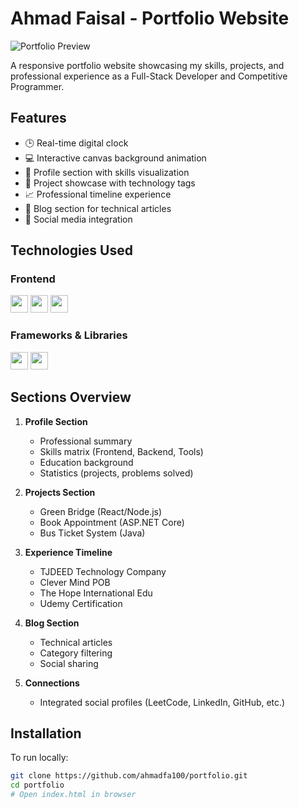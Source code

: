# Ahmad Faisal - Portfolio Website

![Portfolio Preview]([https://via.placeholder.com/800x400?text=Portfolio+Screenshot](https://ahmadfa100.github.io/Ahmad-Portfolio/))

A responsive portfolio website showcasing my skills, projects, and professional experience as a Full-Stack Developer and Competitive Programmer.

## Features
- 🕒 Real-time digital clock
- 💻 Interactive canvas background animation
- 🎯 Profile section with skills visualization
- 🚀 Project showcase with technology tags
- 📈 Professional timeline experience
- 📝 Blog section for technical articles
- 🔗 Social media integration

## Technologies Used
### Frontend
<img src="https://img.shields.io/badge/HTML5-E34F26?style=for-the-badge&logo=html5&logoColor=white" height="28"> <img src="https://img.shields.io/badge/CSS3-1572B6?style=for-the-badge&logo=css3&logoColor=white" height="28"> <img src="https://img.shields.io/badge/JavaScript-F7DF1E?style=for-the-badge&logo=javascript&logoColor=black" height="28"> 

### Frameworks & Libraries
<img src="https://img.shields.io/badge/Font_Awesome-339AF0?style=for-the-badge&logo=fontawesome&logoColor=white" height="28"> <img src="https://img.shields.io/badge/Canvas_API-000000?style=for-the-badge" height="28">

## Sections Overview
1. **Profile Section**
   - Professional summary
   - Skills matrix (Frontend, Backend, Tools)
   - Education background
   - Statistics (projects, problems solved)

2. **Projects Section**
   - Green Bridge (React/Node.js)
   - Book Appointment (ASP.NET Core)
   - Bus Ticket System (Java)

3. **Experience Timeline**
   - TJDEED Technology Company
   - Clever Mind POB
   - The Hope International Edu
   - Udemy Certification

4. **Blog Section**
   - Technical articles
   - Category filtering
   - Social sharing

5. **Connections**
   - Integrated social profiles (LeetCode, LinkedIn, GitHub, etc.)

## Installation
To run locally:
```bash
git clone https://github.com/ahmadfa100/portfolio.git
cd portfolio
# Open index.html in browser
